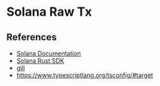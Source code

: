 # Solana Raw Tx

## References

- [Solana Documentation](https://docs.solana.com/)
- [Solana Rust SDK](https://docs.rs/solana-sdk/latest/solana_sdk/)
- [gill](https://github.com/solana-foundation/gill)
- <https://www.typescriptlang.org/tsconfig/#target>
